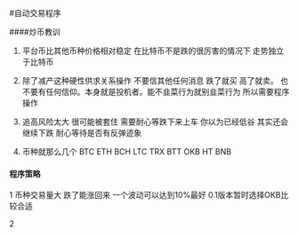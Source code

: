 #自动交易程序

####炒币教训



1. 平台币比其他币种价格相对稳定 在比特币不是跌的很厉害的情况下  走势独立于比特币 



2. 除了减产这种硬性供求关系操作  不要信其他任何消息 跌了就买 高了就卖。 也不要有任何信仰。本身就是投机者。能不韭菜行为就别韭菜行为  所以需要程序操作



3. 追高风险太大  很可能被套住   需要耐心等跌下来上车  你以为已经低谷 其实还会继续下跌 耐心等待是否有反弹迹象



4. 币种就那么几个   BTC ETH BCH LTC TRX BTT OKB HT BNB





#### 程序策略

1 币种交易量大 跌了能涨回来  一个波动可以达到10%最好  0.1版本暂时选择OKB比较合适

2